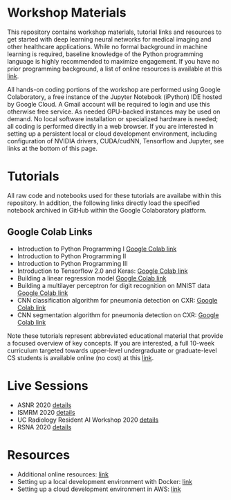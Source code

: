 # Workshop Materials

This repository contains workshop materials, tutorial links and resources to get started with deep learning neural networks for medical imaging and other healthcare applications. While no formal background in machine learning is required, baseline knowledge of the Python programming language is highly recommended to maximize engagement. If you have no prior programming background, a list of online resources is available at this [link](../resources/README.md). 

All hands-on coding portions of the workshop are performed using Google Colaboratory, a free instance of the Jupyter Notebook (iPython) IDE hosted by Google Cloud. A Gmail account will be required to login and use this otherwise free service. As needed GPU-backed instances may be used on demand. No local software installation or specialized hardware is needed; all coding is performed directly in a web browser. If you are interested in setting up a persistent local or cloud development environment, including configuration of NVIDIA drivers, CUDA/cudNN, Tensorflow and Jupyter, see links at the bottom of this page.

# Tutorials

All raw code and notebooks used for these tutorials are availabe within this repository. In addition, the following links directly load the specified notebook archived in GitHub within the Google Colaboratory platform.

## Google Colab Links

* Introduction to Python Programming I [Google Colab link](https://bit.ly/3c1vWgP)
* Introduction to Python Programming II 
* Introduction to Python Programming III 
* Introduction to Tensorflow 2.0 and Keras: [Google Colab link](https://bit.ly/2VSYaop)
* Building a linear regression model [Google Colab link](https://bit.ly/2WYCk46)
* Building a multilayer perceptron for digit recognition on MNIST data [Google Colab link](https://bit.ly/3c1vWgP)
* CNN classification algorithm for pneumonia detection on CXR: [Google Colab link](https://bit.ly/2D9ZBrX)
* CNN segmentation algorithm for pneumonia detection on CXR: [Google Colab link](https://bit.ly/2VQMWk9)

Note these tutorials represent abbreviated educational material that provide a focused overview of key concepts. If you are interested, a full 10-week curriculum targeted towards upper-level undergraduate or graduate-level CS students is available online (no cost) at this [link](../cs190/README.md).

# Live Sessions

* ASNR 2020 [details]()
* ISMRM 2020 [details]()
* UC Radiology Resident AI Workshop 2020 [details](./sessions/uc_resident.md)
* RSNA 2020 [details]()

# Resources

* Additional online resources: [link](../resources/README.md)
* Setting up a local development environment with Docker: [link](https://github.com/peterchang77/install) 
* Setting up a cloud development environment in AWS: [link](https://github.com/peterchang77/install/tree/master/aws)
